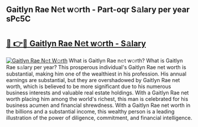## Gaitlyn Rae N𝚎t w𝚘rth - Part-oqr S𝚊lary per year sPc5C

# <h2><a href="http://gc48inv.nevu.top/?p=Gaitlyn+Rae">🔗 👉🔴 Gaitlyn Rae N𝚎t w𝚘rth - S𝚊lary</a></h2>

[![Gaitlyn Rae N𝚎t W𝚘rth](https://i.imgur.com/Oavwk0R.jpeg)](http://gc48inv.nevu.top/?p=Gaitlyn+Rae)
What is Gaitlyn Rae n𝚎t w𝚘rth? What is Gaitlyn Rae s𝚊lary per year?
This prosperous individual's Gaitlyn Rae net worth is substantial, making him one of the wealthiest in his profession. His annual earnings are substantial, but they are overshadowed by Gaitlyn Rae net worth, which is believed to be more significant due to his numerous business interests and valuable real estate holdings. With a Gaitlyn Rae net worth placing him among the world's richest, this man is celebrated for his business acumen and financial shrewdness. With a Gaitlyn Rae net worth in the billions and a substantial income, this wealthy person is a leading illustration of the power of diligence, commitment, and financial intelligence.

